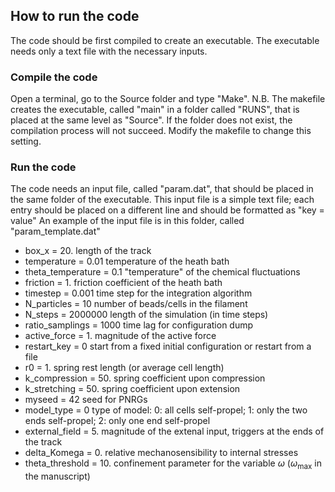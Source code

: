 ## How to run the code

The code should be first compiled to create an executable. The executable needs only a text file with the necessary inputs.

### Compile the code

Open a terminal, go to the Source folder and type "Make". 
N.B. The makefile creates the executable, called "main" in a folder called "RUNS", that is placed at the same level as "Source". If the folder does not exist, the compilation process will not succeed. 
Modify the makefile to change this setting.

### Run the code

The code needs an input file, called "param.dat", that should be placed in the same folder of the executable. This input file is a simple text file; each entry should be placed on a different line and should be formatted as "key = value"
An example of the input file is in this folder, called "param_template.dat"
- box_x = 20.                 length of the track
- temperature = 0.01          temperature of the heath bath 
- theta_temperature = 0.1     "temperature" of the chemical fluctuations
- friction = 1.               friction coefficient of the heath bath 
- timestep = 0.001            time step for the integration algorithm
- N_particles = 10            number of beads/cells in the filament
- N_steps = 2000000           length of the simulation (in time steps) 
- ratio_samplings = 1000      time lag for configuration dump            
- active_force = 1.           magnitude of the active force
- restart_key = 0             start from a fixed initial configuration or restart from a file 
- r0 = 1.                     spring rest length (or average cell length)
- k_compression = 50.         spring coefficient upon compression 
- k_stretching = 50.          spring coefficient upon extension
- myseed = 42                 seed for PNRGs
- model_type = 0              type of model: 0: all cells self-propel; 1: only the two ends self-propel; 2: only one end self-propel 
- external_field = 5.         magnitude of the extenal input, triggers at the ends of the track
- delta_Komega = 0.           relative mechanosensibility to internal stresses
- theta_threshold = 10.       confinement parameter for the variable $\omega$ ($\omega_{\mathrm{max}}$ in the manuscript)
